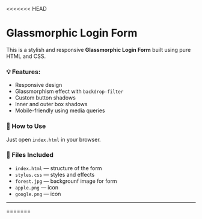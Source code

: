 <<<<<<< HEAD
# Glassmorphic Login Form

This is a stylish and responsive **Glassmorphic Login Form** built using pure HTML and CSS.

### 💡 Features:
- Responsive design
- Glassmorphism effect with `backdrop-filter`
- Custom button shadows
- Inner and outer box shadows
- Mobile-friendly using media queries



### 🚀 How to Use

Just open `index.html` in your browser.

### 📁 Files Included
- `index.html` — structure of the form
- `styles.css` — styles and effects
- `forest.jpg` — backgrounf image for form
- `apple.png`  — icon
- `google.png` — icon

---
=======

